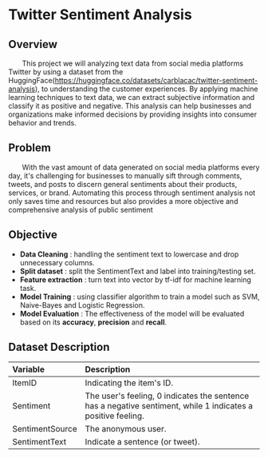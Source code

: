 # Twitter Sentiment Analysis
## Overview
&nbsp;&nbsp;&nbsp;&nbsp;&nbsp;&nbsp; This project we will analyzing text data from social media platforms Twitter by using a dataset from the HuggingFace(https://huggingface.co/datasets/carblacac/twitter-sentiment-analysis), to understanding the customer experiences. By applying machine learning techniques to text data, we can extract subjective information and classify it as positive and negative. This analysis can help businesses and organizations make informed decisions by providing insights into consumer behavior and trends.

## Problem
&nbsp;&nbsp;&nbsp;&nbsp;&nbsp;&nbsp; With the vast amount of data generated on social media platforms every day, it's challenging for businesses to manually sift through comments, tweets, and posts to discern general sentiments about their products, services, or brand. Automating this process through sentiment analysis not only saves time and resources but also provides a more objective and comprehensive analysis of public sentiment

## Objective
- **Data Cleaning** : handling the sentiment text to lowercase and drop unnecessary columns.
- **Split dataset** : split the SentimentText and label into training/testing set.
- **Feature extraction** : turn text into vector by tf-idf for machine learning task.
- **Model Training** : using classifier algorithm to train a model such as SVM, Naive-Bayes and Logistic Regression.
- **Model Evaluation** : The effectiveness of the model will be evaluated based on its **accuracy**, **precision** and **recall**.

## Dataset Description
| __Variable__ | __Description__ |
|     :---      |       :---      |      
| ItemID | Indicating the item's ID. |
| Sentiment | The user's feeling, 0 indicates the sentence has a negative sentiment, while 1 indicates a positive feeling. |
| SentimentSource | The anonymous user. |
| SentimentText | Indicate a sentence (or tweet). |
